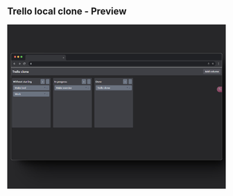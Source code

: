 ## Trello local clone - Preview

![Preview](https://github.com/Ulises-Saucedo/Trello-Local-Clone/blob/main/preview.jpg)
